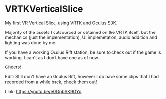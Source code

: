 # VRTKVerticalSlice
My first VR Vertical Slice, using VRTK and Oculus SDK. 

Majority of the assets I outsourced or obtained on the VRTK itself, but the mechanics (just the implementation), UI implemetation, audio addition and lighting was done by me.

If you have a working Oculus Rift station, be sure to check out if the game is working. I can't as I don't have one as of now.

Cheers!

Edit: Still don't have an Oculus Rift, however I do have some clips that I had recorded from a while back, check them out!

Link: https://youtu.be/eOGpbSK9GYo
